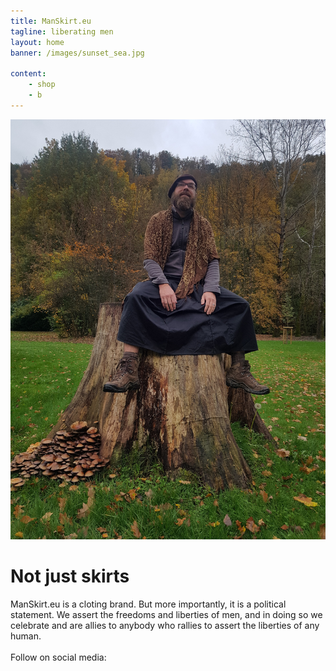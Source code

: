 ```yaml
---
title: ManSkirt.eu
tagline: liberating men
layout: home
banner: /images/sunset_sea.jpg

content:
    - shop
    - b
---
```


![Philippe on a tree trunk](/images/treetrunk.jpg)


# Not just skirts
ManSkirt.eu is a cloting brand. But more importantly, it is a political statement. 
We assert the freedoms and liberties of men, and in doing so we celebrate and are allies to anybody who rallies to assert the liberties of any human.

Follow on social media: 
  <a href="https://www.facebook.com/Triskel-Men-Skirts-101568211930021" target="_blank" rel="noopener noreferrer">
    <i title="facebook" class="fab fa-facebook sf-icon sf-icon-float-left sf-icon-small" style="font-size: large;"></i>
  </a>
  <a href="https://www.instagram.com/triskel_men_skirts/" target="_blank" rel="noopener noreferrer">
    <i title="instagram" class="fab fa-instagram sf-icon sf-icon-float-left sf-icon-small" style="font-size: large;"></i>
  </a>
  <a href="https://www.pinterest.com/triskel_men_skirts" target="_blank" rel="noopener noreferrer">
    <i title="pinterest" class="fab fa-pinterest sf-icon sf-icon-float-left sf-icon-small" style="font-size: large;"></i>
  </a>
